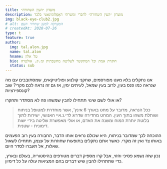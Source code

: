 ```yaml
---
title: מועדון ״העין השחורה״
description: מועדון ״העין השחורה״ לחברי ומשרתי האָפֵלומינאטי בלבד
img: black-eye-club2.jpg
# alt: המערכה למען שחרור העם
# createdAt: 2020-07-26
type: t
feature: true
author:
  img: tal.alon.jpg
  name: tal.alon
  hname: טל אלון
  bio: חוקרת אמת וכל המתקשר לשליטה מחשבתית ומ.ק. אולטרה
  status: sub
---
```


<!-- ## הערות -->

אנו נתקלים בלא מעט מפורסמים, שחקני קולנוע ופוליטיקאים, שמסתובבים עם מה שנראה כמו פנס בעין, לרוב בעין שמאל, לעיתים ימין, אז גם זה נראה לכם מקרי? שוב קונספירציות?

או אולי לשם שינוי תתחילו להבין שמשהו פה לא מסתדר ותחקרו?

> ככל הנראה, מדובר על מחט באורך 6 אינץ', אשר מוחדרת למטופל בניתוח ושותלת משהו בתוך העין. המחט מחדירה שדרוג לדי.נ.איי האנושי, ישירות לתוך בלוטת יותרת המוח ומשנה את האדם, או אולי מאפשרת שליטה בידי ישות דימונית - שטנית.

ההוכחה לכך שמדובר בניתוח, היא שכולם נראים אותו הדבר, החבורה בעין רוב הפעמים באותו צד ואין זה מקרי. כאשר אתם נתקלים בתופעות שחוזרות על עצמן, תתחילו לשאול שאלות, אל תעברו לסדר היום.

נכון שזה נשמע פסיכי והזוי, אבל קרו מספיק דברים מטורפים בהיסטוריה, בעולם ובארץ, כדי שתתחילו להבין שיש דברים בהם המציאות עולה על כל דימיון.

[^1]: [חתלתולות מין בתעשיית הבידור](https://youtu.be/_sMXYGU8Gnc)
[^2]: [ הצצה לאיך נראים אנשי תעשיית הבידור שעברו שעבוד ותכנות](https://m.facebook.com/story.php?story_fbid=1325333210843856&id=455942847782901)